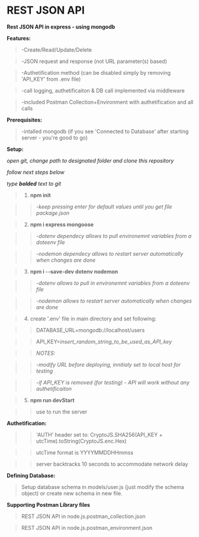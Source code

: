 # REST JSON API
**Rest JSON API in express - using mongodb**

**Features:**

>-Create/Read/Update/Delete

>-JSON request and response (not URL parameter(s) based)

>-Authetification method (can be disabled simply by removing 'API_KEY' from .env file)

>-call logging, authetificaiton & DB call implemented via middleware

>-included Postman Collection+Environment with authetification and all calls

**Prerequisites:**

>-intalled mongodb (if you see 'Connected to Database' after starting server - you're good to go)

**Setup:**

*open git, change path to designated folder and clone this repository*

*follow next steps below*

*type **bolded** text to git*

>1) **npm init**

>>-*keep pressing enter for default values until you get file package.json*

>2) **npm i express mongoose**

>>-*dotenv dependecy allows to pull environemnt variables from a doteenv file*

>>-*nodemon dependecy allows to restart server automatically when changes are done*

>3) **npm i --save-dev dotenv nodemon**

>>-*dotenv allows to pull in environemnt variables from a doteenv file*

>>-*nodemon allows to restart server automatically when changes are done*

>4) create '.env' file in main directory and set following:

>>DATABASE_URL=mongodb://localhost/users

>>API_KEY=*insert_random_string_to_be_used_as_API_key*

>>*NOTES:*

>>*-modify URL before deploying, innitialy set to local host for testing*

>>*-if API_KEY is removed (for testing) - API will work without any authetificaiton*

>5) **npm run devStart**

>>use to run the server

**Authetification:**

>>'AUTH' header set to: CryptoJS.SHA256(API_KEY + utcTime).toString(CryptoJS.enc.Hex)

>>utcTime format is YYYYMMDDHHmmss

>>server backtracks 10 seconds to accommodate network delay

**Defining Database:**

>Setup database schema in models/user.js (just modify the schema object) or create new schema in new file.

**Supporting Postman Library files**
>REST JSON API in node.js.postman_collection.json

>REST JSON API in node.js.postman_environment.json